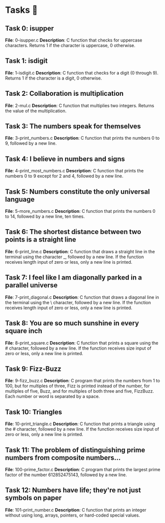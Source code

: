 # Tasks 📃

## Task 0: isupper
**File**: 0-isupper.c
**Description**: C function that checks for uppercase characters. Returns 1 if the character is uppercase, 0 otherwise.

## Task 1: isdigit
**File**: 1-isdigit.c
**Description**: C function that checks for a digit (0 through 9). Returns 1 if the character is a digit, 0 otherwise.

## Task 2: Collaboration is multiplication
**File**: 2-mul.c
**Description**: C function that multiplies two integers. Returns the value of the multiplication.

## Task 3: The numbers speak for themselves
**File**: 3-print_numbers.c
**Description**: C function that prints the numbers 0 to 9, followed by a new line.

## Task 4: I believe in numbers and signs
**File**: 4-print_most_numbers.c
**Description**: C function that prints the numbers 0 to 9 except for 2 and 4, followed by a new line.

## Task 5: Numbers constitute the only universal language
**File**: 5-more_numbers.c
**Description**: C function that prints the numbers 0 to 14, followed by a new line, ten times.

## Task 6: The shortest distance between two points is a straight line
**File**: 6-print_line.c
**Description**: C function that draws a straight line in the terminal using the character _, followed by a new line. If the function receives length input of zero or less, only a new line is printed.

## Task 7: I feel like I am diagonally parked in a parallel universe
**File**: 7-print_diagonal.c
**Description**: C function that draws a diagonal line in the terminal using the \ character, followed by a new line. If the function receives length input of zero or less, only a new line is printed.

## Task 8: You are so much sunshine in every square inch
**File**: 8-print_square.c
**Description**: C function that prints a square using the # character, followed by a new line. If the function receives size input of zero or less, only a new line is printed.

## Task 9: Fizz-Buzz
**File**: 9-fizz_buzz.c
**Description**: C program that prints the numbers from 1 to 100, but for multiples of three, Fizz is printed instead of the number, for multiples of five, Buzz, and for multiples of both three and five, FizzBuzz. Each number or word is separated by a space.

## Task 10: Triangles
**File**: 10-print_triangle.c
**Description**: C function that prints a triangle using the # character, followed by a new line. If the function receives size input of zero or less, only a new line is printed.

## Task 11: The problem of distinguishing prime numbers from composite numbers...
**File**: 100-prime_factor.c
**Description**: C program that prints the largest prime factor of the number 612852475143, followed by a new line.

## Task 12: Numbers have life; they're not just symbols on paper
**File**: 101-print_number.c
**Description**: C function that prints an integer without using long, arrays, pointers, or hard-coded special values.

